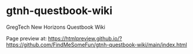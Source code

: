 # gtnh-questbook-wiki
GregTech New Horizons Questbook Wiki

Page preview at:
https://htmlpreview.github.io/?https://github.com/FindMeSomeFun/gtnh-questbook-wiki/main/index.html
